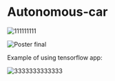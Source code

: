 # Autonomous-car


![111111111](https://user-images.githubusercontent.com/57190914/121051707-5810a200-c7c2-11eb-86f6-d7be3cba40ed.gif)


![Poster final](https://user-images.githubusercontent.com/57190914/121051268-00723680-c7c2-11eb-8f82-a15881cdd9d5.png)



Example of using tensorflow app:

![3333333333333](https://user-images.githubusercontent.com/57190914/121053497-1c76d780-c7c4-11eb-9c5c-7448eaf7fae3.gif)

